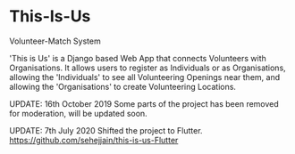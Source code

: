 # This-Is-Us
Volunteer-Match System

'This is Us' is a Django based Web App that connects Volunteers with Organisations. It allows users to register as Individuals or as Organisations, allowing the 'Individuals' to see all Volunteering Openings near them, and allowing the 'Organisations' to create Volunteering Locations.

UPDATE: 16th October 2019
Some parts of the project has been removed for moderation, will be updated soon.

UPDATE: 7th July 2020
Shifted the project to Flutter.
https://github.com/sehejjain/this-is-us-Flutter
